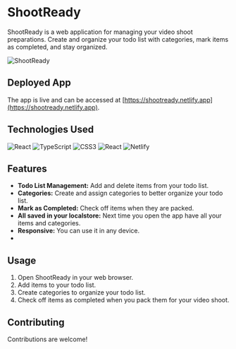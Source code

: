 # ShootReady

ShootReady is a web application for managing your video shoot preparations. Create and organize your todo list with categories, mark items as completed, and stay organized.

![ShootReady](https://i.ibb.co/y4KGyXv/shootready.jpg)

## Deployed App

The app is live and can be accessed at [https://shootready.netlify.app](https://shootready.netlify.app).

## Technologies Used

![React](https://img.shields.io/badge/react-%2320232a.svg?style=for-the-badge&logo=react&logoColor=%2361DAFB)
![TypeScript](https://img.shields.io/badge/typescript-%23007ACC.svg?style=for-the-badge&logo=typescript&logoColor=white)
![CSS3](https://img.shields.io/badge/css3-%231572B6.svg?style=for-the-badge&logo=css3&logoColor=white)
![React](https://img.shields.io/badge/react%20zustand-%2320232a.svg?style=for-the-badge&logo=react&logoColor=%2361DAFB)
![Netlify](https://img.shields.io/badge/netlify-%23000000.svg?style=for-the-badge&logo=netlify&logoColor=#00C7B7)

## Features

- **Todo List Management:** Add and delete items from your todo list.
- **Categories:** Create and assign categories to better organize your todo list.
- **Mark as Completed:** Check off items when they are packed.
- **All saved in your localstore:** Next time you open the app have all your items and categories.
- **Responsive:** You can use it in any device.
-

## Usage

1. Open ShootReady in your web browser.
2. Add items to your todo list.
3. Create categories to organize your todo list.
4. Check off items as completed when you pack them for your video shoot.

## Contributing

Contributions are welcome!
